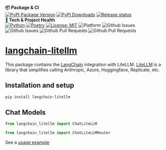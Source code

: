 <!-- ─── BADGES ─────────────────────────────────────────────────────────── -->
**📦 Package & CI**<br>
[![PyPI Package Version](https://img.shields.io/pypi/v/langchain-litellm?label=PyPI%20package&style=flat)](https://pypi.org/project/langchain-litellm/)
[![PyPI Downloads](https://static.pepy.tech/badge/langchain-litellm)](https://pepy.tech/projects/langchain-litellm)
[![Release status](https://github.com/Akshay-Dongare/langchain-litellm/actions/workflows/release-publish-pypi.yml/badge.svg?branch=main&event=release)](https://github.com/Akshay-Dongare/langchain-litellm/actions/workflows/release-publish-pypi.yml)<br>
**🔧 Tech & Project Health**  
[![Python](https://img.shields.io/badge/Python-3670A0?style=flat&logo=python&logoColor=ffdd54)](https://www.python.org)
[![Poetry](https://img.shields.io/endpoint?url=https://python-poetry.org/badge/v0.json)](https://python-poetry.org/)
[![License: MIT](https://img.shields.io/badge/License-MIT-brightgreen.svg)](https://opensource.org/licenses/MIT)
![Platform](https://img.shields.io/badge/Platform-Linux%2C%20Windows%2C%20macOS-blue)
![Github Issues](https://img.shields.io/github/issues-closed/Akshay-Dongare/langchain-litellm)
![Github Issues](https://img.shields.io/github/issues/Akshay-Dongare/langchain-litellm)
![Github Pull Requests](https://img.shields.io/github/issues-pr/Akshay-Dongare/langchain-litellm)
![Github Pull Requests](https://img.shields.io/github/issues-pr-closed/Akshay-Dongare/langchain-litellm)
<!-- ─────────────────────────────────────────────────────────────────────── -->

# [langchain-litellm](https://pypi.org/project/langchain-litellm/)

This package contains the [LangChain](https://github.com/langchain-ai/langchain) integration with LiteLLM. [LiteLLM](https://github.com/BerriAI/litellm) is a library that simplifies calling Anthropic, Azure, Huggingface, Replicate, etc.

## Installation and setup

```bash
pip install langchain-litellm
```

## Chat Models
```python
from langchain_litellm import ChatLiteLLM
```

```python
from langchain_litellm import ChatLiteLLMRouter
```
See a [usage example](https://github.com/Akshay-Dongare/langchain-litellm/blob/main/docs/litellm.ipynb)
